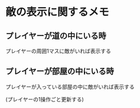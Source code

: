 # 敵の表示に関するメモ

## プレイヤーが道の中にいる時
プレイヤーの周囲1マスに敵がいれば表示する

## プレイヤーが部屋の中にいる時
プレイヤーが入っている部屋の中に敵がいれば表示する

(プレイヤーの1操作ごと更新する)

